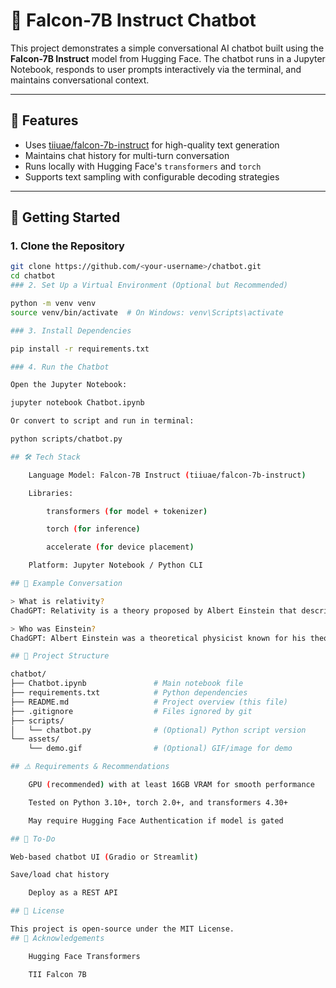 # 🧠 Falcon-7B Instruct Chatbot

This project demonstrates a simple conversational AI chatbot built using the **Falcon-7B Instruct** model from Hugging Face. The chatbot runs in a Jupyter Notebook, responds to user prompts interactively via the terminal, and maintains conversational context.

---

## 📌 Features

- Uses [tiiuae/falcon-7b-instruct](https://huggingface.co/tiiuae/falcon-7b-instruct) for high-quality text generation
- Maintains chat history for multi-turn conversation
- Runs locally with Hugging Face's `transformers` and `torch`
- Supports text sampling with configurable decoding strategies

---

## 🚀 Getting Started

### 1. Clone the Repository

```bash
git clone https://github.com/<your-username>/chatbot.git
cd chatbot
### 2. Set Up a Virtual Environment (Optional but Recommended)

python -m venv venv
source venv/bin/activate  # On Windows: venv\Scripts\activate

### 3. Install Dependencies

pip install -r requirements.txt

### 4. Run the Chatbot

Open the Jupyter Notebook:

jupyter notebook Chatbot.ipynb

Or convert to script and run in terminal:

python scripts/chatbot.py

## 🛠️ Tech Stack

    Language Model: Falcon-7B Instruct (tiiuae/falcon-7b-instruct)

    Libraries:

        transformers (for model + tokenizer)

        torch (for inference)

        accelerate (for device placement)

    Platform: Jupyter Notebook / Python CLI

## 🧪 Example Conversation

> What is relativity?
ChadGPT: Relativity is a theory proposed by Albert Einstein that describes how space and time are interconnected...

> Who was Einstein?
ChadGPT: Albert Einstein was a theoretical physicist known for his theory of relativity and contributions to quantum mechanics...

## 📁 Project Structure

chatbot/
├── Chatbot.ipynb               # Main notebook file
├── requirements.txt            # Python dependencies
├── README.md                   # Project overview (this file)
├── .gitignore                  # Files ignored by git
├── scripts/
│   └── chatbot.py              # (Optional) Python script version
└── assets/
    └── demo.gif                # (Optional) GIF/image for demo

## ⚠️ Requirements & Recommendations

    GPU (recommended) with at least 16GB VRAM for smooth performance

    Tested on Python 3.10+, torch 2.0+, and transformers 4.30+

    May require Hugging Face Authentication if model is gated

## 📌 To-Do

Web-based chatbot UI (Gradio or Streamlit)

Save/load chat history

    Deploy as a REST API

## 📄 License

This project is open-source under the MIT License.
## 🙌 Acknowledgements

    Hugging Face Transformers

    TII Falcon 7B